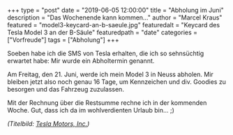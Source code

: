 +++
type = "post"
date = "2019-06-05 12:00:00"
title = "Abholung im Juni"
description = "Das Wochenende kann kommen…"
author = "Marcel Kraus"
featured = "model3-keycard-an-b-saeule.jpg"
featuredalt = "Keycard des Tesla Model 3 an der B-Säule"
featuredpath = "date"
categories = ["Vorfreude"]
tags = ["Abholung"]
+++

Soeben habe ich die SMS von Tesla erhalten, die ich so sehnsüchtig erwartet habe: Mir wurde ein Abholtermin genannt.

Am Freitag, den 21. Juni, werde ich mein Model 3 in Neuss abholen. Mir bleiben jetzt also noch genau 16 Tage, um Kennzeichen und div. Goodies zu besorgen und das Fahrzeug zuzulassen.

Mit der Rechnung über die Restsumme rechne ich in der kommenden Woche. Gut, dass ich da im wohlverdienten Urlaub bin… ;)

*(Titelbild: [Tesla Motors, Inc.](https://www.tesla.com))*
